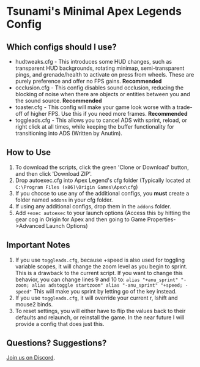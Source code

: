 # Tsunami's Minimal Apex Legends Config
## Which configs should I use?
* hudtweaks.cfg - This introduces some HUD changes, such as transparent HUD backgrounds, rotating minimap, semi-transparent pings, and grenade/health to activate on press from wheels. These are purely preference and offer no FPS gains. **Recommended**
* occlusion.cfg - This config disables sound occlusion, reducing the blocking of noise when there are objects or entities between you and the sound source. **Recommended**
* toaster.cfg - This config will make your game look worse with a trade-off of higher FPS. Use this if you need more frames. **Recommended**
* toggleads.cfg - This allows you to cancel ADS with sprint, reload, or right click at all times, while keeping the buffer functionality for transitioning into ADS (Written by Anutim).

## How to Use
1. To download the scripts, click the green 'Clone or Download' button, and then click 'Download ZIP'.
2. Drop autoexec.cfg into Apex Legend's cfg folder (Typically located at `C:\Program Files (x86)\Origin Games\Apex\cfg`)
3. If you choose to use any of the additional configs, you **must** create a folder named `addons` in your cfg folder.
4. If using any additional configs, drop them in the `addons` folder.
5. Add `+exec autoexec` to your launch options (Access this by hitting the gear cog in Origin for Apex and then going to Game Properties->Advanced Launch Options)

## Important Notes
1. If you use `toggleads.cfg`, because +speed is also used for toggling variable scopes, it will change the zoom level as you begin to sprint. This is a drawback to the current script. If you want to change this behavior, you can change lines 9 and 10 to:
`alias "+anu_sprint" "-zoom; alias adstoggle startzoom"
alias "-anu_sprint" "+speed; -speed"`
This will make you sprint by letting go of the key instead.
2. If you use `toggleads.cfg`, it will override your current r, lshift and mouse2 binds.
3. To reset settings, you will either have to flip the values back to their defaults and relaunch, or reinstall the game. In the near future I will provide a config that does just this.

## Questions? Suggestions?
[Join us on Discord](https://discord.gg/2HgNzD9).
